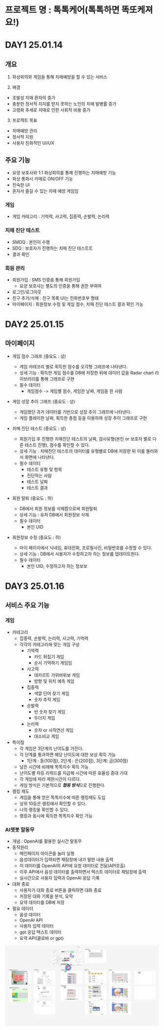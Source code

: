 # 프로젝트 명 : 톡톡케어(톡톡하면 똑또케져요!)

# DAY1 25.01.14
## 개요
1. 화상회의와 게임을 통해 치매예방을 할 수 있는 서비스

2. 배경
- 조발성 치매 환자의 증가
- 충분한 정서적 지지를 받지 못하는 노인의 치매 발병률 증가
- 고령화 추세로 치매로 인한 사회적 비용 증가

3. 프로젝트 목표
- 치매예방 관리
- 정서적 지원
- 사용자 친화적인 UI/UX


## 주요 기능
- 요양 보호사와 1:1 화상회의를 통해 진행하는 치매예방 기능
- 화상 통화시 카메로 ON/OFF 기능
- 친숙한 UI
- 혼자서 즐길 수 있는 치매 예방 게임임

### 게임
- 게임 카테고리 : 기억력, 사고력, 집중력, 순발력, 논리력

### 치매 진단 테스트
- SMDQ : 본인이 수행
- SDQ : 보호자가 진행하는 치매 진단 테스트트
- 결과 확인

### 회원 관리
- 회원가입 : SMS 인증을 통해 회원가입       
  - 요양 보호사는 별도의 인증을 통해 권한 부여여
- 로그인/로그아웃       
- 친구 추가/삭제 : 친구 목록 UI는 전화번호부 형태
- 마이페이지 : 회원정보 수정 및 게임 점수, 치매 진단 테스트 결과 확인 가능


# DAY2 25.01.15
## 마이페이지 
- 게임 점수 그래프 (중요도 : 상)
  - 게임 카테코리 별로 획득한 점수를 오각형 그래프에 나타낸다.
  - 상세 기능 : 획득한 게임 점수를 DB에 저장한 뒤에 데이터 값을 Radar chart 라이브러리를 통해 그래프로 구현
  - 필수 데이터
    - 게임점수 -> 게임별 점수, 게임한 날짜, 게임을 한 사람

- 게임 성장 추이 그래프 (중요도 : 상)
  - 게임했던 과거 데이터를 기반으로 성장 추이 그래프에 나타낸다.
  - 게임 플레이한 날짜, 획득한 총점 등을 이용하여 성장 추이 그래프로 구현

- 치매 진단 테스트 (중요도 : 상)
  - 회원가입 후 진행한 치매진단 테스트의 날짜, 검사유형(본인 or 보호자 별로 다른 테스트 진행), 점수를 확인할 수 있다.
  - 상세 기능 : 치매진단 테스트의 데이터를 유형별로 DB에 저장한 뒤 이를 불러와서 화면에 나타낸다.
  - 필수 데이터
    - 테스트 유형 및 항목
    - 진단하는 사람
    - 테스트 날짜
    - 테스트 결과

- 회원 탈퇴 (중요도 : 하)
  - DB에서 회원 정보를 삭제함으로써 회원탈퇴
  - 상세 기능 : 유저 DB에서 회원정보 삭제
  - 필수 데이터
    - 본인 UID

- 회원정보 수정 (중요도 : 하)
  - 마이 페이지에서 닉네임, 휴대전화, 프로필사진, 비밀번호를 수정할 수 있다.
  - 상세 기능 : DB에서 사용자가 수정하고자 하는 정보를 업데이트한다.
  - 필수 데이터
    - 본인 UID, 수정하고자 하는 정보보


# DAY3 25.01.16
## 서비스 주요 기능
### 게임
- 카테고리
  - 집중력, 순발력, 논리력, 사고력, 기억력
  - 각각의 카테고리에 맞는 게임 구상
    - 기억력
      - 카드 뒤집기 게임
      - 순서 기억하기 게임임
    - 사고력
      - 데카르트 가위바위보 게임
      - 방향 및 위치 예측 게임
    - 집중력
      - 색깔 단어 찾기 게임
      - 숫자 추적 게임
    - 순발력
      - 빈 숫자 찾기 게임
      - 두더지 게임
    - 논리력
      - 숫자 or 사칙연산 게임
      - 대소비교 게임
- 특이점
  - 각 게임은 3단계의 난이도를 가진다.
  - 각 단계를 통과하면 해당 난이도에 대한 보상 획득 가능
    - 1단계 : 동(100점), 2단계 : 은(200점), 3단계: 금(300점)
  - 남은 시간에 비례해 똑똑지수 획득 가능
  - 난이도별 차등 리워드를 지급해 시간에 따른 효율성 증대 기대
  - 각 게임에 따라 제한시간이 다르다.
  - 게임 방식은 기본적으로 ***협동 방식***으로 진행한다.
- 랭킹 제도
  - 게임을 통해 얻은 똑똑지수에 따른 랭킹제도 도입
  - 상위 10등은 랭킹에서 확인할 수 있다.
  - 나의 랭킹을 확인할 수 있다.
  - 랭킹과 동시에 획득한 똑똑지수 확인 가능
### AI챗봇 말동무
  - 개념 : OpenAI를 활용한 실시간 말동무
  - 동작원리
    - 메인페이지 아이콘을 눌러 실행
    - 음성데이터가 입력되면 채팅창에 내가 말한 내용 출력
    - 이 데이터를 OpenAI의 API에 요청 데이터로 전달(API호출)
    - 이후 API에서 음성 데이터를 출력하면서 텍스트 데이터로 채팅창에 출력
    - 실시간으로 사용자 입력과 OpenAI 응답 기록
  - 대화 종료
    - 사용자가 대화 종료 버튼을 클릭하면 대화 종료
    - 저장된 대화 기록을 분석, 요약
    - 요약 데이터를 DB에 저장
  - 필요 데이터
    - 음성 데이터
    - OpenAI API
    - 사용자 입력 데이터
    - gpt 응답 텍스트 데이터
    - 요약 API(클로바 or gpt)
    
![figma](./image/figma.png)